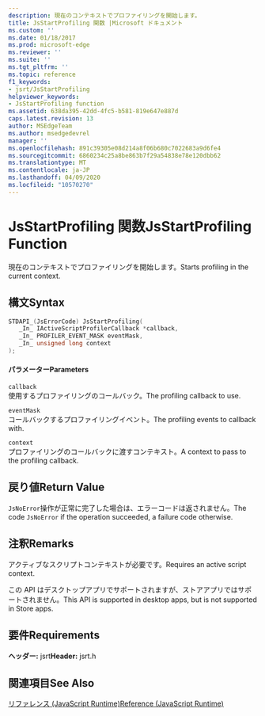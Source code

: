 ```yaml
---
description: 現在のコンテキストでプロファイリングを開始します。
title: JsStartProfiling 関数 |Microsoft ドキュメント
ms.custom: ''
ms.date: 01/18/2017
ms.prod: microsoft-edge
ms.reviewer: ''
ms.suite: ''
ms.tgt_pltfrm: ''
ms.topic: reference
f1_keywords:
- jsrt/JsStartProfiling
helpviewer_keywords:
- JsStartProfiling function
ms.assetid: 638da395-42dd-4fc5-b581-819e647e887d
caps.latest.revision: 13
author: MSEdgeTeam
ms.author: msedgedevrel
manager: ''
ms.openlocfilehash: 891c39305e08d214a8f06b680c7022683a9d6fe4
ms.sourcegitcommit: 6860234c25a8be863b7f29a54838e78e120dbb62
ms.translationtype: MT
ms.contentlocale: ja-JP
ms.lasthandoff: 04/09/2020
ms.locfileid: "10570270"
---
```

# <span data-ttu-id="65321-103">JsStartProfiling 関数</span><span class="sxs-lookup"><span data-stu-id="65321-103">JsStartProfiling Function</span></span>
<span data-ttu-id="65321-104">現在のコンテキストでプロファイリングを開始します。</span><span class="sxs-lookup"><span data-stu-id="65321-104">Starts profiling in the current context.</span></span>  
  
## <span data-ttu-id="65321-105">構文</span><span class="sxs-lookup"><span data-stu-id="65321-105">Syntax</span></span>  
  
```cpp  
STDAPI_(JsErrorCode) JsStartProfiling(  
   _In_ IActiveScriptProfilerCallback *callback,  
   _In_ PROFILER_EVENT_MASK eventMask,  
   _In_ unsigned long context  
);  
```  
  
#### <span data-ttu-id="65321-106">パラメーター</span><span class="sxs-lookup"><span data-stu-id="65321-106">Parameters</span></span>  
 `callback`  
 <span data-ttu-id="65321-107">使用するプロファイリングのコールバック。</span><span class="sxs-lookup"><span data-stu-id="65321-107">The profiling callback to use.</span></span>  
  
 `eventMask`  
 <span data-ttu-id="65321-108">コールバックするプロファイリングイベント。</span><span class="sxs-lookup"><span data-stu-id="65321-108">The profiling events to callback with.</span></span>  
  
 `context`  
 <span data-ttu-id="65321-109">プロファイリングのコールバックに渡すコンテキスト。</span><span class="sxs-lookup"><span data-stu-id="65321-109">A context to pass to the profiling callback.</span></span>  
  
## <span data-ttu-id="65321-110">戻り値</span><span class="sxs-lookup"><span data-stu-id="65321-110">Return Value</span></span>  
 <span data-ttu-id="65321-111">`JsNoError`操作が正常に完了した場合は、エラーコードは返されません。</span><span class="sxs-lookup"><span data-stu-id="65321-111">The code `JsNoError` if the operation succeeded, a failure code otherwise.</span></span>  
  
## <span data-ttu-id="65321-112">注釈</span><span class="sxs-lookup"><span data-stu-id="65321-112">Remarks</span></span>  
 <span data-ttu-id="65321-113">アクティブなスクリプトコンテキストが必要です。</span><span class="sxs-lookup"><span data-stu-id="65321-113">Requires an active script context.</span></span>  
  
 <span data-ttu-id="65321-114">この API はデスクトップアプリでサポートされますが、ストアアプリではサポートされません。</span><span class="sxs-lookup"><span data-stu-id="65321-114">This API is supported in desktop apps, but is not supported in Store apps.</span></span>  
  
## <span data-ttu-id="65321-115">要件</span><span class="sxs-lookup"><span data-stu-id="65321-115">Requirements</span></span>  
 <span data-ttu-id="65321-116">**ヘッダー:** jsrt</span><span class="sxs-lookup"><span data-stu-id="65321-116">**Header:** jsrt.h</span></span>  
  
## <span data-ttu-id="65321-117">関連項目</span><span class="sxs-lookup"><span data-stu-id="65321-117">See Also</span></span>  
 [<span data-ttu-id="65321-118">リファレンス (JavaScript Runtime)</span><span class="sxs-lookup"><span data-stu-id="65321-118">Reference (JavaScript Runtime)</span></span>](../chakra-hosting/reference-javascript-runtime.md)
